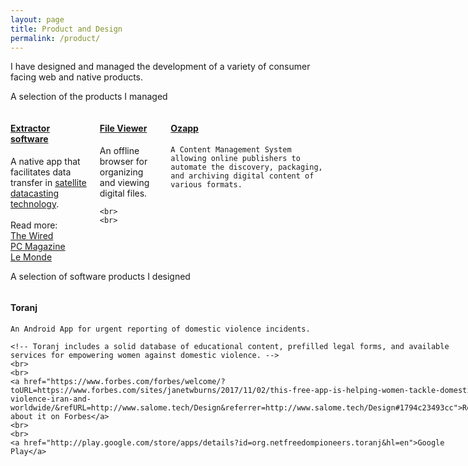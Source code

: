 ```yaml
---
layout: page
title: Product and Design
permalink: /product/
---
```

I have designed and managed the development of a variety of consumer facing web and native products.


<div class="divider"></div>

A selection of the products I managed

<div class="columns">
  <div class="column-1-3">
    <h4><a href="http://www.wired.com/2016/04/ingenious-way-iranians-using-satellite-tv-beam-banned-data/">Extractor software</a></h4>
      A native app that facilitates data transfer in <a href="http://knapsackforhope.org/filecasting/">satellite datacasting technology</a>.
      <br>
      <br>
      Read more:
      <br>
      <a href="http://www.wired.com/2016/04/ingenious-way-iranians-using-satellite-tv-beam-banned-data/">The Wired</a><br>
      <a href="http://www.pcmag.com/news/343972/toosheh-uses-satellite-tv-to-sneak-content-past-iranian-cens">PC Magazine</a><br>
      <a href="http://www.lemonde.fr/pixels/article/2016/04/04/toosheh-une-nouvelle-technologie-pour-contourner-la-censure-en-iran_4894938_4408996.html">Le Monde</a>

  </div>

  <div class="column-1-3">
    <h4><a href="http://knapsackforhope.org/viewer">File Viewer</a></h4>
    An offline browser for organizing and viewing digital files.

    <br>
    <br>
  </div>

  <div class="column-1-3">
    <h4><a href="http://knapsackforhope.org/cms">Ozapp</a></h4>

    A Content Management System allowing online publishers to automate the discovery, packaging, and archiving digital content of various formats.
  </div>

</div>

<div class="divider"></div>

A selection of software products I designed

<div class="columns">
  <div class="column-1-3">
    <h4>Toranj</h4>

    An Android App for urgent reporting of domestic violence incidents.

    <!-- Toranj includes a solid database of educational content, prefilled legal forms, and available services for empowering women against domestic violence. -->
    <br>
    <br>
    <a href="https://www.forbes.com/forbes/welcome/?toURL=https://www.forbes.com/sites/janetwburns/2017/11/02/this-free-app-is-helping-women-tackle-domestic-violence-iran-and-worldwide/&refURL=http://www.salome.tech/Design&referrer=http://www.salome.tech/Design#1794c23493cc">Read about it on Forbes</a>
    <br>
    <br>
    <a href="http://play.google.com/store/apps/details?id=org.netfreedompioneers.toranj&hl=en">Google Play</a>

  </div>

  <div class="column-1-3">
    <h4> Balatarin Android App </h4>
    Balatarin, aka Persian Reddit, is the largest Persian interactive link-sharing news website with over 10 million monthly pageviews.
    <br>
    <br>
    <a href="http://play.google.com/store/apps/details?id=com.balatarin.android&hl=en">Google Play</a>
  </div>

  <div class="column-1-3">
    <h4> File Viewer </h4>

    An offline browser for organizing and viewing digital educational content.
    <br>
    <br>
    <a href="http://knapsackforhope.org/viewer">Read more</a>
  </div>

</div>
